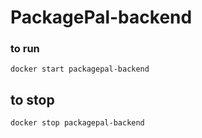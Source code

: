 # PackagePal-backend

### to run

```docker start packagepal-backend```

## to stop

```docker stop packagepal-backend```
